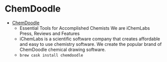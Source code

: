 # ChemDoodle
- [ChemDoodle](https://www.ichemlabs.com/)
  -  Essential Tools for Accomplished Chemists We are iChemLabs Press, Reviews and Features
  - iChemLabs is a scientific software company that creates affordable and easy to use chemistry software. We create the popular brand of ChemDoodle chemical drawing software.
  - `brew cask install chemdoodle`
